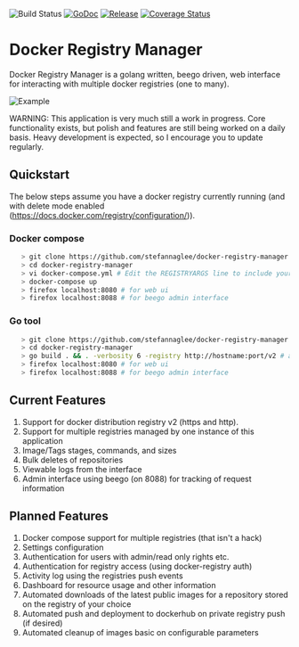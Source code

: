 ![Build Status](https://travis-ci.org/stefannaglee/docker-registry-manager.svg?branch=master) [![GoDoc](https://godoc.org/github.com/stefannaglee/docker-registry-manager?status.svg)](https://godoc.org/github.com/stefannaglee/docker-registry-manager/app) [![Release](https://img.shields.io/badge/Release-1.0.0-green.svg)](https://godoc.org/github.com/stefannaglee/docker-registry-manager/app) [![Coverage Status](https://coveralls.io/repos/github/stefannaglee/docker-registry-manager/badge.svg?branch=master)](https://coveralls.io/github/stefannaglee/docker-registry-manager?branch=master)

# Docker Registry Manager

Docker Registry Manager is a golang written, beego driven, web interface for interacting with multiple docker registries (one to many).

![Example](https://github.com/stefannaglee/docker-registry-manager/blob/master/resources/example.gif)

WARNING: This application is very much still a work in progress. Core functionality exists, but polish and features are still being worked on a daily basis. Heavy development is expected, so I encourage you to update regularly.

## Quickstart
 The below steps assume you have a docker registry currently running (and with delete mode enabled (https://docs.docker.com/registry/configuration/)).

### Docker compose
 ```bash
    > git clone https://github.com/stefannaglee/docker-registry-manager.git
    > cd docker-registry-manager
    > vi docker-compose.yml # Edit the REGISTRYARGS line to include your registries in the format https://hostname:port/v2
    > docker-compose up
    > firefox localhost:8080 # for web ui
    > firefox localhost:8088 # for beego admin interface
 ```

### Go tool
 ```bash
    > git clone https://github.com/stefannaglee/docker-registry-manager.git
    > cd docker-registry-manager
    > go build . && . -verbosity 6 -registry http://hostname:port/v2 # add more registries with another -registry flag
    > firefox localhost:8080 # for web ui
    > firefox localhost:8088 # for beego admin interface
 ```


## Current Features
 1. Support for docker distribution registry v2 (https and http).
 2. Support for multiple registries managed by one instance of this application
 3. Image/Tags stages, commands, and sizes
 3. Bulk deletes of repositories
 4. Viewable logs from the interface
 5. Admin interface using beego (on 8088) for tracking of request information

## Planned Features
 1. Docker compose support for multiple registries (that isn't a hack)
 2. Settings configuration
 3. Authentication for users with admin/read only rights etc.
 4. Authentication for registry access (using docker-registry auth)
 4. Activity log using the registries push events
 5. Dashboard for resource usage and other information
 6. Automated downloads of the latest public images for a repository stored on the registry of your choice
 7. Automated push and deployment to dockerhub on private registry push (if desired)
 8. Automated cleanup of images basic on configurable parameters
